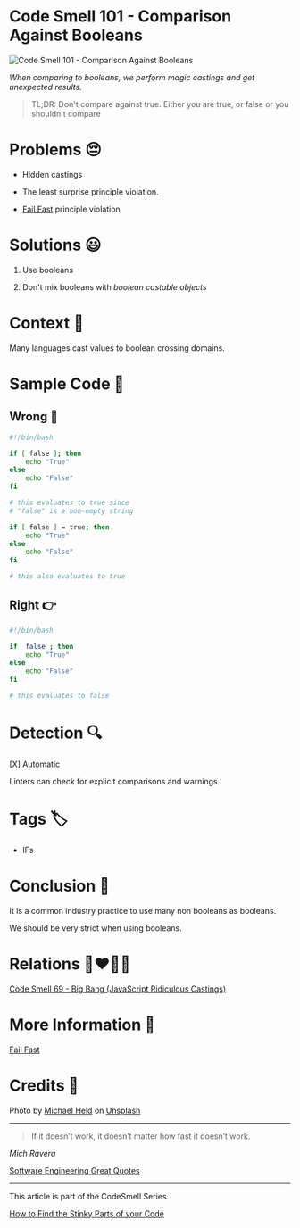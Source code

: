 # Code Smell 101 - Comparison Against Booleans

![Code Smell 101 - Comparison Against Booleans](Code%20Smell%20101%20-%20Comparison%20Against%20Booleans.jpg)

*When comparing to booleans, we perform magic castings and get unexpected results.*

> TL;DR: Don't compare against true. Either you are true, or false or you shouldn't compare

# Problems 😔 

- Hidden castings

- The least surprise principle violation.

- [Fail Fast](https://github.com/mcsee/Software-Design-Articles/tree/main/Articles/Theory/Fail%20Fast/readme.md) principle violation

# Solutions 😃

1. Use booleans

2. Don't mix booleans with *boolean castable objects*

# Context 💬

Many languages cast values to boolean crossing domains.

# Sample Code 📖

## Wrong 🚫

<!-- [Gist Url](https://gist.github.com/mcsee/118ff2e5ebd9779675f664ed46bae95d) -->

```bash
#!/bin/bash

if [ false ]; then
    echo "True"
else
    echo "False"
fi

# this evaluates to true since 
# "false" is a non-empty string

if [ false ] = true; then
    echo "True"
else
    echo "False"
fi

# this also evaluates to true
```

## Right 👉

<!-- [Gist Url](https://gist.github.com/mcsee/405d45ed06a94a81d1f1a3b06381c0f9) -->

```bash
#!/bin/bash

if  false ; then
    echo "True"
else
    echo "False"
fi

# this evaluates to false
```

# Detection 🔍

[X] Automatic 

Linters can check for explicit comparisons and warnings.

# Tags 🏷️

- IFs

# Conclusion 🏁

It is a common industry practice to use many non booleans as booleans. 

We should be very strict when using booleans.

# Relations 👩‍❤️‍💋‍👨

[Code Smell 69 - Big Bang (JavaScript Ridiculous Castings)](https://github.com/mcsee/Software-Design-Articles/tree/main/Articles/Code%20Smells/Code%20Smell%2069%20-%20Big%20Bang%20(JavaScript%20Ridiculous%20Castings)/readme.md)

# More Information 📕

[Fail Fast](https://github.com/mcsee/Software-Design-Articles/tree/main/Articles/Theory/Fail%20Fast/readme.md)

# Credits 🙏

Photo by [Michael Held](https://unsplash.com/@michaelheld) on [Unsplash](https://unsplash.com/s/photos/disguise)
  
* * *

> If it doesn’t work, it doesn’t matter how fast it doesn’t work.

_Mich Ravera_
 
[Software Engineering Great Quotes](https://github.com/mcsee/Software-Design-Articles/tree/main/Articles/Quotes/Software%20Engineering%20Great%20Quotes/readme.md)

* * *

This article is part of the CodeSmell Series.

[How to Find the Stinky Parts of your Code](https://github.com/mcsee/Software-Design-Articles/tree/main/Articles/Code%20Smells/How%20to%20Find%20the%20Stinky%20parts%20of%20your%20Code/readme.md)